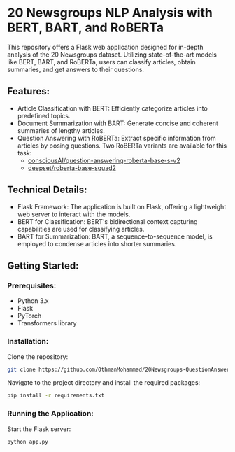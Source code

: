 # 20 Newsgroups NLP Analysis with BERT, BART, and RoBERTa

This repository offers a Flask web application designed for in-depth analysis of the 20 Newsgroups dataset. Utilizing state-of-the-art models like BERT, BART, and RoBERTa, users can classify articles, obtain summaries, and get answers to their questions.

## Features:

- Article Classification with BERT: Efficiently categorize articles into predefined topics.
- Document Summarization with BART: Generate concise and coherent summaries of lengthy articles.
- Question Answering with RoBERTa: Extract specific information from articles by posing questions. Two RoBERTa variants are available for this task:
  - [consciousAI/question-answering-roberta-base-s-v2](https://huggingface.co/consciousAI/question-answering-roberta-base-s-v2)
  - [deepset/roberta-base-squad2](https://huggingface.co/deepset/roberta-base-squad2)

## Technical Details:

- Flask Framework: The application is built on Flask, offering a lightweight web server to interact with the models.
- BERT for Classification: BERT's bidirectional context capturing capabilities are used for classifying articles.
- BART for Summarization: BART, a sequence-to-sequence model, is employed to condense articles into shorter summaries.

## Getting Started:

### Prerequisites:

- Python 3.x
- Flask
- PyTorch
- Transformers library

### Installation:

Clone the repository:

```bash
git clone https://github.com/OthmanMohammad/20Newsgroups-QuestionAnswering-Summarization-BERT.git
```

Navigate to the project directory and install the required packages:

```bash
pip install -r requirements.txt
```

### Running the Application:

Start the Flask server:

```bash
python app.py
```
